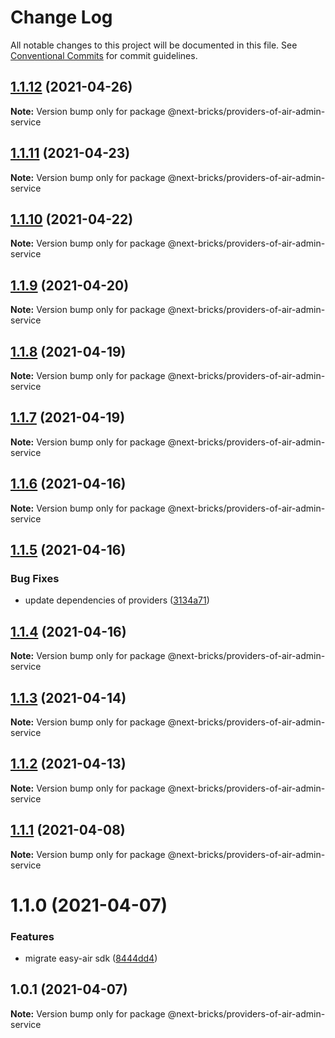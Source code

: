 # Change Log

All notable changes to this project will be documented in this file.
See [Conventional Commits](https://conventionalcommits.org) for commit guidelines.

## [1.1.12](https://github.com/easyops-cn/next-providers/compare/@next-bricks/providers-of-air-admin-service@1.1.11...@next-bricks/providers-of-air-admin-service@1.1.12) (2021-04-26)

**Note:** Version bump only for package @next-bricks/providers-of-air-admin-service

## [1.1.11](https://github.com/easyops-cn/next-providers/compare/@next-bricks/providers-of-air-admin-service@1.1.10...@next-bricks/providers-of-air-admin-service@1.1.11) (2021-04-23)

**Note:** Version bump only for package @next-bricks/providers-of-air-admin-service

## [1.1.10](https://github.com/easyops-cn/next-providers/compare/@next-bricks/providers-of-air-admin-service@1.1.9...@next-bricks/providers-of-air-admin-service@1.1.10) (2021-04-22)

**Note:** Version bump only for package @next-bricks/providers-of-air-admin-service

## [1.1.9](https://github.com/easyops-cn/next-providers/compare/@next-bricks/providers-of-air-admin-service@1.1.8...@next-bricks/providers-of-air-admin-service@1.1.9) (2021-04-20)

**Note:** Version bump only for package @next-bricks/providers-of-air-admin-service

## [1.1.8](https://github.com/easyops-cn/next-providers/compare/@next-bricks/providers-of-air-admin-service@1.1.7...@next-bricks/providers-of-air-admin-service@1.1.8) (2021-04-19)

**Note:** Version bump only for package @next-bricks/providers-of-air-admin-service

## [1.1.7](https://github.com/easyops-cn/next-providers/compare/@next-bricks/providers-of-air-admin-service@1.1.6...@next-bricks/providers-of-air-admin-service@1.1.7) (2021-04-19)

**Note:** Version bump only for package @next-bricks/providers-of-air-admin-service

## [1.1.6](https://github.com/easyops-cn/next-providers/compare/@next-bricks/providers-of-air-admin-service@1.1.5...@next-bricks/providers-of-air-admin-service@1.1.6) (2021-04-16)

**Note:** Version bump only for package @next-bricks/providers-of-air-admin-service

## [1.1.5](https://github.com/easyops-cn/next-providers/compare/@next-bricks/providers-of-air-admin-service@1.1.4...@next-bricks/providers-of-air-admin-service@1.1.5) (2021-04-16)

### Bug Fixes

- update dependencies of providers ([3134a71](https://github.com/easyops-cn/next-providers/commit/3134a71758f1ec4e9a0b5423e3f78d39e46bb196))

## [1.1.4](https://github.com/easyops-cn/next-providers/compare/@next-bricks/providers-of-air-admin-service@1.1.3...@next-bricks/providers-of-air-admin-service@1.1.4) (2021-04-16)

**Note:** Version bump only for package @next-bricks/providers-of-air-admin-service

## [1.1.3](https://github.com/easyops-cn/next-providers/compare/@next-bricks/providers-of-air-admin-service@1.1.2...@next-bricks/providers-of-air-admin-service@1.1.3) (2021-04-14)

**Note:** Version bump only for package @next-bricks/providers-of-air-admin-service

## [1.1.2](https://github.com/easyops-cn/next-providers/compare/@next-bricks/providers-of-air-admin-service@1.1.1...@next-bricks/providers-of-air-admin-service@1.1.2) (2021-04-13)

**Note:** Version bump only for package @next-bricks/providers-of-air-admin-service

## [1.1.1](https://github.com/easyops-cn/next-providers/compare/@next-bricks/providers-of-air-admin-service@1.1.0...@next-bricks/providers-of-air-admin-service@1.1.1) (2021-04-08)

**Note:** Version bump only for package @next-bricks/providers-of-air-admin-service

# 1.1.0 (2021-04-07)

### Features

- migrate easy-air sdk ([8444dd4](https://github.com/easyops-cn/next-providers/commit/8444dd49781a24e06d34d1b2581299030978e1c9))

## 1.0.1 (2021-04-07)

**Note:** Version bump only for package @next-bricks/providers-of-air-admin-service
